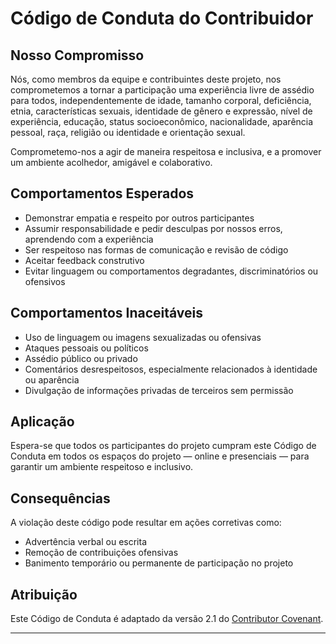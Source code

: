 # Código de Conduta do Contribuidor

## Nosso Compromisso

Nós, como membros da equipe e contribuintes deste projeto, nos comprometemos a tornar a participação uma experiência livre de assédio para todos, independentemente de idade, tamanho corporal, deficiência, etnia, características sexuais, identidade de gênero e expressão, nível de experiência, educação, status socioeconômico, nacionalidade, aparência pessoal, raça, religião ou identidade e orientação sexual.

Comprometemo-nos a agir de maneira respeitosa e inclusiva, e a promover um ambiente acolhedor, amigável e colaborativo.

## Comportamentos Esperados

- Demonstrar empatia e respeito por outros participantes  
- Assumir responsabilidade e pedir desculpas por nossos erros, aprendendo com a experiência  
- Ser respeitoso nas formas de comunicação e revisão de código  
- Aceitar feedback construtivo  
- Evitar linguagem ou comportamentos degradantes, discriminatórios ou ofensivos  

## Comportamentos Inaceitáveis

- Uso de linguagem ou imagens sexualizadas ou ofensivas  
- Ataques pessoais ou políticos  
- Assédio público ou privado  
- Comentários desrespeitosos, especialmente relacionados à identidade ou aparência  
- Divulgação de informações privadas de terceiros sem permissão  

## Aplicação

Espera-se que todos os participantes do projeto cumpram este Código de Conduta em todos os espaços do projeto — online e presenciais — para garantir um ambiente respeitoso e inclusivo.

## Consequências

A violação deste código pode resultar em ações corretivas como:
- Advertência verbal ou escrita
- Remoção de contribuições ofensivas
- Banimento temporário ou permanente de participação no projeto

## Atribuição

Este Código de Conduta é adaptado da versão 2.1 do [Contributor Covenant](https://www.contributor-covenant.org/version/2/1/code_of_conduct/).

---
